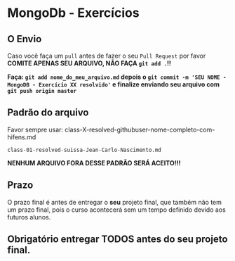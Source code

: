 # MongoDb - Exercícios

## O Envio

Caso você faça um `pull` antes de fazer o seu `Pull Request` por favor **COMITE APENAS SEU ARQUIVO, NÃO FAÇA `git add .`!!**

**Faça: `git add nome_do_meu_arquivo.md` depois o `git commit -m 'SEU NOME - MongoDB - Exercício XX resolvido'` e finalize enviando seu arquivo com `git push origin master`**

## Padrão do arquivo

Favor sempre usar: class-X-resolved-githubuser-nome-completo-com-hifens.md

    class-01-resolved-suissa-Jean-Carlo-Nascimento.md

**NENHUM ARQUIVO FORA DESSE PADRÃO SERÁ ACEITO!!!**

## Prazo

O prazo final é antes de entregar o **seu** projeto final, que também não tem um prazo final, pois o curso acontecerá sem um tempo definido devido aos futuros alunos.

## Obrigatório entregar **TODOS** antes do seu projeto final.
